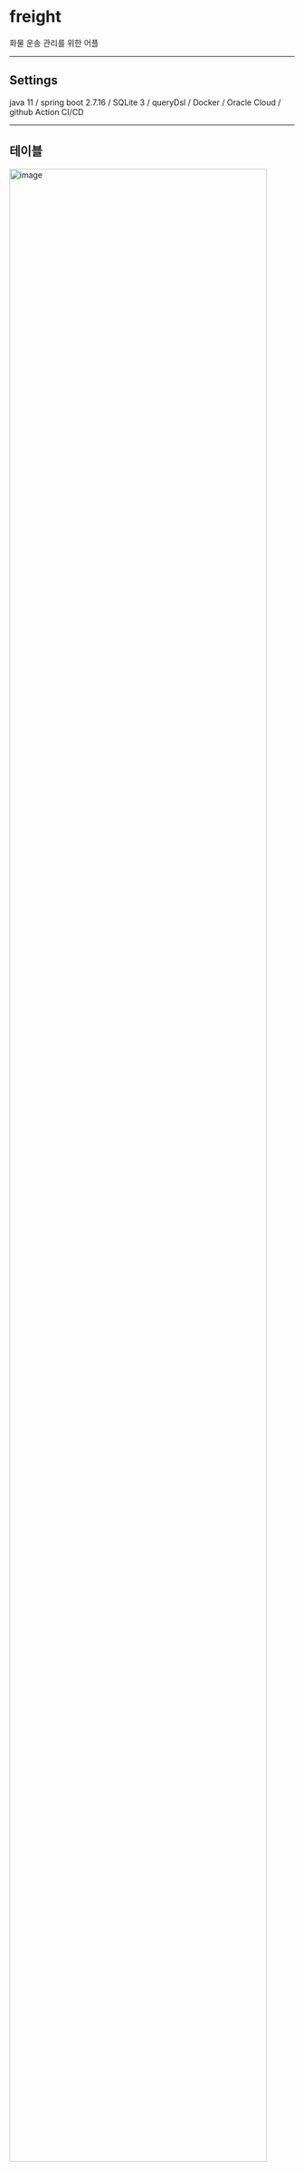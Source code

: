 # freight
화물 운송 관리를 위한 어플

---

## Settings
java 11 / spring boot 2.7.16 / SQLite 3 / queryDsl / Docker / Oracle Cloud / github Action CI/CD

---

## 테이블

<img width="95%" alt="image" src="https://github.com/jaemanc/freight/assets/104718153/0cb4a715-f90b-407b-8207-a68bc0423fbc">


---

## 운행 일지 mockup

<img width="95%" alt="image" src="https://github.com/jaemanc/freight/assets/104718153/667e92c9-fffe-4124-8452-8f1b77068203">

### 일지 목록 등 참고용 이미지들
<p align="center">

<img algin="center" width="25%" alt="image" src="https://github.com/jaemanc/freight/assets/104718153/4f1095c7-4f17-475f-87cc-cae4c3996fcf">
<img algin="center" width="25%" alt="image" src="https://github.com/jaemanc/freight/assets/104718153/3707c90c-8c7e-4dee-9809-af2fbb044751">
<img algin="center" width="25%" alt="image" src="https://github.com/jaemanc/freight/assets/104718153/07ea16b6-7ece-4f53-a7f1-0aff5d4b58e9">
<img algin="center" width="20%" alt="image" src="https://github.com/jaemanc/freight/assets/104718153/82634545-00ca-4db1-aaa4-07d679f6d511">


</p>
---

## __To do__

### PROCESS

1. 화면 목록 정리
2. 테이블 설계
3. 서버 환경 설정
   3. Error 감지 : email로 
4. Flutter 설정
5. API 명세 - Swagger 사용
6. 구글 플레이 스토어??

### CODE LEVEL

1. excel download to mobile
2. log backup - rolling + 1 month
3. db backup - sqlite3 + backup??
4. ERROR - email alert

* 로그인 관련 - 최대한 리소스 적게 사용
  * 회원
    * ID / 이름 / 연락처 / 이메일(필수X)  <- JWT 값 사용.
  * 비회원
    * 최초 접속 시, 유저 아이디 UUID 생성하여 ID 값으로 사용 <- 어플 삭제 혹은, JWT 잃어버릴 경우 복구 불가.
  * 인가
    * 인터셉터 - JWT + secret_key / user_id 값으로 검증

* 삭제 API
  * 하드 말고 소프트 딜리트로 처리 하도록 수정 필요 ( 정비 카테고리 )

### 기획

* 조회 페이지 버튼 아이콘으로 대체 가능한 경우 대체 할 것.
* 상세 페이지 / 수정 / 삭제 페이지 기획 설계 필요.
* 참고 UI : https://github.com/ArizArmeidi/FlutterWeather
